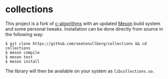 # collections

This project is a fork of [c-algorithms](https://github.com/fragglet/c-algorithms) with an updated [Meson](https://mesonbuild.com/) build system and some personal tweaks. Installation can be done directly from source in the following way:

```
$ git clone https://github.com/seatonullberg/collections && cd collections
$ meson compile
$ meson test
$ meson install
```

The library will then be available on your system as `libcollections.so`.